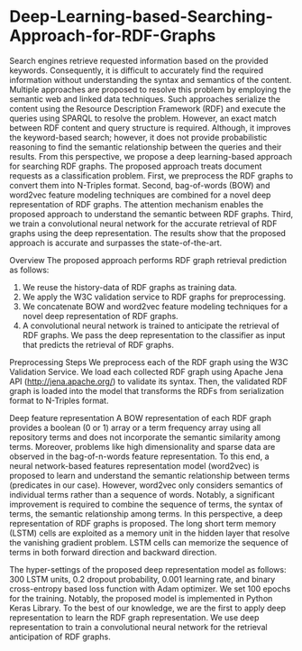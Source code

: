 # Deep-Learning-based-Searching-Approach-for-RDF-Graphs
Search engines retrieve requested information based on the provided keywords. Consequently, it is difficult to accurately find the required information without understanding the syntax and semantics of the content. Multiple approaches are proposed to resolve this problem by employing the semantic web and linked data techniques. Such approaches serialize the content using the Resource Description Framework (RDF) and execute the queries using SPARQL to resolve the problem. However, an exact match between RDF content and query structure is required. Although, it improves the keyword-based search; however, it does not provide probabilistic reasoning to find the semantic relationship between the queries and their results. From this perspective, we propose a deep learning-based approach for searching RDF graphs. The proposed approach treats document requests as a classification problem. First, we preprocess the RDF graphs to convert them into N-Triples format. Second, bag-of-words (BOW) and word2vec feature modeling techniques are combined for a novel deep representation of RDF graphs. The attention mechanism enables the proposed approach to understand the semantic between RDF graphs. Third, we train a convolutional neural network for the accurate retrieval of RDF graphs using the deep representation. The results show that the proposed approach is accurate and surpasses the state-of-the-art. 

Overview
The proposed approach performs RDF graph retrieval prediction as follows:
1) We reuse the history-data of RDF graphs as training data.
2) We apply the W3C validation service to RDF graphs for preprocessing.
3) We concatenate BOW and word2vec feature modeling techniques for a novel deep representation of RDF graphs.
4) A convolutional neural network is trained to anticipate the retrieval of RDF graphs. We pass the deep representation to the classifier as input that predicts the retrieval of RDF graphs.

Preprocessing Steps
We preprocess each of the RDF graph using the W3C Validation Service. We load each collected RDF graph using Apache Jena API (http://jena.apache.org/) to validate its syntax. Then, the validated RDF graph is loaded into the model that transforms the RDFs from serialization format to N-Triples format.

Deep feature representation
A BOW representation of each RDF graph provides a boolean (0 or 1) array or a term frequency array using all repository terms and does not incorporate the semantic similarity among terms. Moreover, problems like high dimensionality and sparse data are observed in the bag-of-n-words feature representation. To this end, a neural network-based features representation model (word2vec) is proposed to learn and understand the semantic relationship between terms (predicates in our case). However, word2vec only considers semantics of individual terms rather than a sequence of words. Notably, a significant improvement is required to combine the sequence of terms, the syntax of terms, the semantic relationship among terms. In this perspective, a deep representation of RDF graphs is proposed. The long short term memory (LSTM) cells are exploited as a memory unit in the hidden layer that resolve the vanishing gradient problem. LSTM cells can memorize the sequence of terms in both forward direction and backward direction.

The hyper-settings of the proposed deep representation model as follows: 300 LSTM units, 0.2 dropout probability, 0.001 learning rate, and binary cross-entropy based loss function with Adam optimizer. We set 100 epochs for the training. Notably, the proposed model is implemented in Python Keras Library. To the best of our knowledge, we are the first to apply deep representation to learn the RDF graph representation. We use deep representation to train a convolutional neural network for the retrieval anticipation of RDF graphs.
